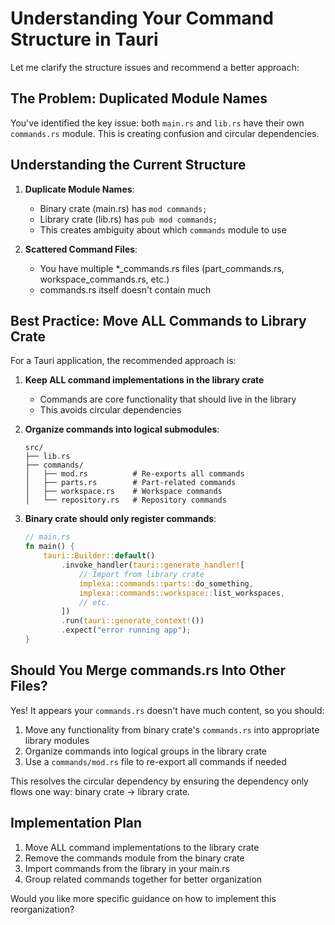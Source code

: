 # Understanding Your Command Structure in Tauri

Let me clarify the structure issues and recommend a better approach:

## The Problem: Duplicated Module Names

You've identified the key issue: both `main.rs` and `lib.rs` have their own `commands.rs` module. This is creating confusion and circular dependencies.

## Understanding the Current Structure

1. **Duplicate Module Names**: 
   - Binary crate (main.rs) has `mod commands;`
   - Library crate (lib.rs) has `pub mod commands;`
   - This creates ambiguity about which `commands` module to use

2. **Scattered Command Files**:
   - You have multiple *_commands.rs files (part_commands.rs, workspace_commands.rs, etc.)
   - commands.rs itself doesn't contain much

## Best Practice: Move ALL Commands to Library Crate

For a Tauri application, the recommended approach is:

1. **Keep ALL command implementations in the library crate**
   - Commands are core functionality that should live in the library
   - This avoids circular dependencies

2. **Organize commands into logical submodules**:
   ```
   src/
   ├── lib.rs
   ├── commands/
   │   ├── mod.rs          # Re-exports all commands
   │   ├── parts.rs        # Part-related commands
   │   ├── workspace.rs    # Workspace commands
   │   └── repository.rs   # Repository commands
   ```

3. **Binary crate should only register commands**:
   ```rust
   // main.rs
   fn main() {
       tauri::Builder::default()
           .invoke_handler(tauri::generate_handler![
               // Import from library crate
               implexa::commands::parts::do_something,
               implexa::commands::workspace::list_workspaces,
               // etc.
           ])
           .run(tauri::generate_context!())
           .expect("error running app");
   }
   ```

## Should You Merge commands.rs Into Other Files?

Yes! It appears your `commands.rs` doesn't have much content, so you should:

1. Move any functionality from binary crate's `commands.rs` into appropriate library modules
2. Organize commands into logical groups in the library crate
3. Use a `commands/mod.rs` file to re-export all commands if needed

This resolves the circular dependency by ensuring the dependency only flows one way: binary crate → library crate.

## Implementation Plan

1. Move ALL command implementations to the library crate
2. Remove the commands module from the binary crate
3. Import commands from the library in your main.rs
4. Group related commands together for better organization

Would you like more specific guidance on how to implement this reorganization?